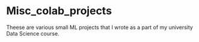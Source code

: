 # Misc_colab_projects

Theese are various small ML projects that I wrote as a part of my university Data Science course.
